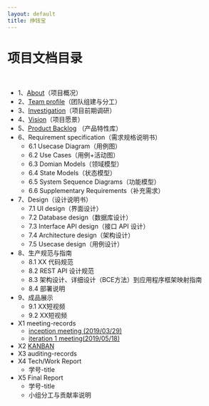 ```yaml
---
layout: default
title: 挣钱宝
---
```

# 项目文档目录

&nbsp;&nbsp; 

* 1、[About](docs/About.md)（项目概况）
* 2、[Team profile](docs/Team-profile.md)（团队组建与分工）
* 3、[Investigation](docs/Investigation.md)（项目前期调研）
* 4、[Vision](docs/Vision.md)（项目愿景）
* 5、[Product Backlog](docs/Product_backlog.md) （产品特性库）
* 6、Requirement specification（需求规格说明书）
    - 6.1 Usecase Diagram（用例图）
    - 6.2 Use Cases（用例+活动图）
    - 6.3 Domian Models（领域模型）
    - 6.4 State Models（状态模型）
    - 6.5 System Sequence Diagrams（功能模型）
    - 6.6 Supplementary Requirements（补充需求）
* 7、Design（设计说明书）
    - 7.1 UI design（界面设计）
    - 7.2 Database design（数据库设计）
    - 7.3 Interface API design（接口 API 设计）
    - 7.4 Architecture design（架构设计）
    - 7.5 Usecase design（用例设计）
* 8、生产规范与指南
    - 8.1 XX 代码规范
    - 8.2 REST API 设计规范
    - 8.3 架构设计、详细设计（BCE方法）到应用程序框架映射指南
    - 8.4 部署说明
* 9、成品展示
    - 9.1 XX短视频
    - 9.2 XX短视频
* X1 meeting-records
    - [inception meeting (2019/03/29)](docs/image/Inception-record.png)
    - [iteration 1 meeting(2019/05/18)](docs/image/iteration1.png)
* X2 [KANBAN](https://github.com/orgs/software-system-analysis-and-design/projects)
* X3 auditing-records
* X4 Tech/Work Report
    - 学号-title
* X5 Final Report
    - 学号-title
    - 小组分工与贡献率说明
